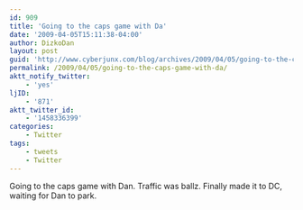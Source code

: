 ```yaml
---
id: 909
title: 'Going to the caps game with Da'
date: '2009-04-05T15:11:38-04:00'
author: DizkoDan
layout: post
guid: 'http://www.cyberjunx.com/blog/archives/2009/04/05/going-to-the-caps-game-with-da/'
permalink: /2009/04/05/going-to-the-caps-game-with-da/
aktt_notify_twitter:
    - 'yes'
ljID:
    - '871'
aktt_twitter_id:
    - '1458336399'
categories:
    - Twitter
tags:
    - tweets
    - Twitter
---
```


Going to the caps game with Dan. Traffic was ballz. Finally made it to DC, waiting for Dan to park.